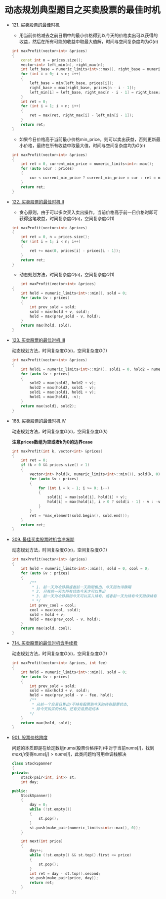 <!--
 * @Filename: 
 * @Author: shifaqiang
 * @Email: 14061115@buaa.edu.cn
 * @Github: https://github.com/luoboganer
 * @Date: 2021-01-09 18:51:48
 * @LastEditors: shifaqiang
 * @LastEditTime: 2021-01-09 21:46:09
 * @Software: Visual Studio Code
 * @Description: 
-->

# 动态规划典型题目之买卖股票的最佳时机

- [121. 买卖股票的最佳时机](https://leetcode-cn.com/problems/best-time-to-buy-and-sell-stock/)

    - 用当前价格减去之前日期中的最小价格得到以今天的价格卖出可以获得的收益，然后在所有可能的收益中取最大值解，时间与空间复杂度均为$O(n)$

    ```cpp
	int maxProfit(vector<int> &prices)
	{
		const int n = prices.size();
		vector<int> left_min(n), right_max(n);
		int left_base = numeric_limits<int>::max(), right_base = numeric_limits<int>::min();
		for (int i = 0; i < n; i++)
		{
			left_base = min(left_base, prices[i]);
			right_base = max(right_base, prices[n - i - 1]);
			left_min[i] = left_base, right_max[n - i - 1] = right_base;
		}
		int ret = 0;
		for (int i = 1; i < n; i++)
		{
			ret = max(ret, right_max[i] - left_min[i - 1]);
		}
		return ret;
	}
    ```

    - 如果今日价格高于当前最小价格min_price，则可以卖出获益，否则更新最小价格，最终在所有收益中取最大值，时间与空间复杂度均为$O(n)$

    ```cpp
	int maxProfit(vector<int> &prices)
	{
		int ret = 0, current_min_price = numeric_limits<int>::max();
		for (auto &cur : prices)
		{
			cur < current_min_price ? current_min_price = cur : ret = max(ret, cur - current_min_price);
		}
		return ret;
	}
    ```

- [122. 买卖股票的最佳时机 II](https://leetcode-cn.com/problems/best-time-to-buy-and-sell-stock-ii/)

    - 贪心原则，由于可以多次买入卖出操作，当前价格高于前一日价格时即可获得这笔收益，时间复杂度$O(n)$，空间复杂度$O(1)$

    ```cpp
	int maxProfit(vector<int> &prices)
	{
		int ret = 0, n = prices.size();
		for (int i = 1; i < n; i++)
		{
			ret += max(0, prices[i] - prices[i - 1]);
		}
		return ret;
	}
    ```

    - 动态规划方法，时间复杂度$O(n)$，空间复杂度$O(1)$

    ```cpp
    	int maxProfit(vector<int> &prices)
	{
		int hold = numeric_limits<int>::min(), sold = 0;
		for (auto &v : prices)
		{
			int prev_sold = sold;
			sold = max(hold + v, sold);
			hold = max(prev_sold - v, hold);
		}
		return max(hold, sold);
	}
    ```

- [123. 买卖股票的最佳时机 III](https://leetcode-cn.com/problems/best-time-to-buy-and-sell-stock-iii/)

    动态规划方法，时间复杂度$O(n)$，空间复杂度$O(1)$

    ```cpp
	int maxProfit(vector<int> &prices)
	{
		int hold1 = numeric_limits<int>::min(), sold1 = 0, hold2 = numeric_limits<int>::min(), sold2 = 0;
		for (auto &v : prices)
		{
			sold2 = max(sold2, hold2 + v);
			hold2 = max(hold2, sold1 - v);
			sold1 = max(sold1, hold1 + v);
			hold1 = max(hold1, -v);
		}
		return max(sold1, sold2);
	}
    ```

- [188. 买卖股票的最佳时机 IV](https://leetcode-cn.com/problems/best-time-to-buy-and-sell-stock-iv/)

    动态规划方法，时间复杂度$O(n)$，空间复杂度$O(k)$

    **注意prices数组为空或者k为0的边界case**

    ```cpp
	int maxProfit(int k, vector<int> &prices)
	{
		int ret = 0;
		if (k > 0 && prices.size() > 1)
		{
			vector<int> hold(k, numeric_limits<int>::min()), sold(k, 0);
			for (auto &v : prices)
			{
				for (int i = k - 1; i >= 0; i--)
				{
					sold[i] = max(sold[i], hold[i] + v);
					hold[i] = max(hold[i], i > 0 ? sold[i - 1] - v : -v);
				}
			}
			ret = *max_element(sold.begin(), sold.end());
		}
		return ret;
	}
    ```

- [309. 最佳买卖股票时机含冷冻期](https://leetcode-cn.com/problems/best-time-to-buy-and-sell-stock-with-cooldown/)

    动态规划方法，时间复杂度$O(n)$，空间复杂度$O(1)$

    ```cpp
	int maxProfit(vector<int> &prices)
	{
		int hold = numeric_limits<int>::min(), sold = 0, cool = 0;
		for (auto &v : prices)
		{
            /**
             * 1. 前一天为冷静期或者前一天刚刚售出，今天则为冷静期
             * 2. 只有前一天为持有状态今天才可以售出
             * 3. 前一天为冷静期则今天可以买入持有，或者前一天为持有今天继续持有
             * */
			int prev_cool = cool;
			cool = max(cool, sold);
			sold = hold + v;
			hold = max(prev_cool - v, hold);
		}
		return max(sold, cool);
	}
    ```
    
- [714. 买卖股票的最佳时机含手续费](https://leetcode-cn.com/problems/best-time-to-buy-and-sell-stock-with-transaction-fee/)

    动态规划方法，时间复杂度$O(n)$，空间复杂度$O(1)$

    ```cpp
	int maxProfit(vector<int> &prices, int fee)
	{
		int hold = numeric_limits<int>::min(), sold = 0;
		for (auto &v : prices)
		{
			int prev_sold = sold;
			sold = max(hold + v, sold);
			hold = max(prev_sold - v - fee, hold);
			/**
			 * 从前一个交易日售出/不持有股票到今天的持有股票状态,
			 * 除今天购买的价格，还有交易费用成本
			*/
		}
		return max(hold, sold);
	}
    ```

- [901. 股票价格跨度](https://leetcode-cn.com/problems/online-stock-span/)

    问题的本质即是在给定数组nums(股票价格序列)中对于当前$nums[i]$，找到$max(j)$使得$nums[j]>nums[i]$，此类问题均可用单调栈解决

    ```cpp
    class StockSpanner
    {
    private:
        stack<pair<int, int>> st;
        int day;

    public:
        StockSpanner()
        {
            day = 0;
            while (!st.empty())
            {
                st.pop();
            }
            st.push(make_pair(numeric_limits<int>::max(), 0));
        }

        int next(int price)
        {
            day++;
            while (!st.empty() && st.top().first <= price)
            {
                st.pop();
            }
            int ret = day - st.top().second;
            st.push(make_pair(price, day));
            return ret;
        }
    };
    ```
